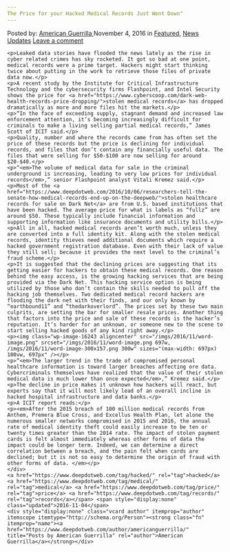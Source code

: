 ```yaml
---
The Price for your Hacked Medical Records Just Went Down"
---
```

<article class="post-listing post-16242 post type-post status-publish format-standard has-post-thumbnail hentry  tag-hacked tag-medical tag-price tag-records">
    <div class="post-inner">
        <span>Posted by: <a href="https://www.deepdotweb.com/author/americanguerrilla/" title="">American Guerrilla </a></span>
    <span>November 4, 2016</span>
    <span>in <a href="https://www.deepdotweb.com/category/deepdot-news/" rel="category tag">Featured</a>, <a href="https://www.deepdotweb.com/category/news-updates/" rel="category tag">News Updates</a></span>
    <span><a href="https://www.deepdotweb.com/2016/11/04/price-hacked-medical-records-just-went/#respond">Leave a comment</a></span>
    </p>
    <div class="clear"></div>
    
    <p>Leaked data stories have flooded the news lately as the rise in cyber related crimes has sky rocketed. It got so bad at one point, medical records were a prime target. Hackers might start thinking twice about putting in the work to retrieve those files of private data now.</p>
    <p>A recent study by the Institute for Critical Infrastructure Technology and the cybersecurity firms Flashpoint, and Intel Security shows the price for <a href="https://www.cyberscoop.com/dark-web-health-records-price-dropping/">stolen medical records</a> has dropped dramatically as more and more files hit the markets.</p>
    <p>“In the face of exceeding supply, stagnant demand and increased law enforcement attention, it’s becoming increasingly difficult for criminals to make a living selling partial medical records,” James Scott of ICIT said.</p>
    <p>Quality, number and where the records came from has often set the price of these records but the price is declining for individual records, and files that don’t contain any financially useful data. The files that were selling for $50-$100 are now selling for around $20-$40.</p>
    <p>“<em>The volume of medical data for sale in the criminal underground is increasing, leading to very low prices for individual records</em>,” senior Flashpoint analyst Vitali Kremez said.</p>
    <p>Most of the <a href="https://www.deepdotweb.com/2016/10/06/researchers-tell-the-senate-how-medical-records-end-up-on-the-deepweb/">stolen healthcare records for sale on Dark Net</a> are from U.S. based institutions that have been hacked. The average price for what is labels as “fullz” are around $50. These typically include financial information and supporting information like insurance documents and utility bills.</p>
    <p>All in all, hacked medical records aren’t worth much, unless they are converted into a full identity kit. Along with the stolen medical records, identity thieves need additional documents which require a hacked government registration database. Even with their lack of value they still sell; because it provides the next level to the criminal’s fraud scheme.</p>
    <p>It is suggested that the declining prices are suggesting that its getting easier for hackers to obtain these medical records. One reason behind the easy access, is the growing hacking services that are being provided via the Dark Net. This hacking service option is being utilized by those who don’t contain the skills needed to pull off the hacking job themselves. Two dedicated medical record hackers are flooding the dark net with their finds, and our only known by “earthbound11” and “thedarkoverlord”. The prices set by these two main culprits, are setting the bar for smaller resale prices. Another thing that factors into the price and sale of these records is the hacker’s reputation. It’s harder for an unknown, or someone new to the scene to start selling hacked goods of any kind right away.</p>
    <p><img class="wp-image-16243 aligncenter" src="/imgs/2016/11/word-image.png" srcset="/imgs/2016/11/word-image.png 697w, /imgs/2016/11/word-image-300x157.png 300w" sizes="(max-width: 697px) 100vw, 697px" /></p>
    <p>“<em>The larger trend in the trade of compromised personal healthcare information is toward larger breaches affecting ore data. Cybercriminals themselves have realized that the value of their stolen medical data is much lower than once expected</em>,” Kremez said.</p>
    <p>The decline in price makes it unknown how hackers will react, but experts say that it will most likely lead of an overall incline in hacked hospital infrastructure and data banks.</p>
    <p>A ICIT report reads:</p>
    <p><em>After the 2015 breach of 100 million medical records from Anthem, Premera Blue Cross, and Excellus Health Plan, let alone the numerous smaller networks compromised in 2015 and 2016, the annual rate of medical identity theft could easily increase to be ten or twenty times greater than the 2014 rate. The impact of stolen payment cards is felt almost immediately whereas other forms of data the impact could be longer term. Indeed, we can determine a direct correlation between a breach, and the pain felt when cards are declined; but it is not so easy to determine the origin of fraud with other forms of data. </em></p>
    </div>
    <a href="https://www.deepdotweb.com/tag/hacked/" rel="tag">hacked</a> <a href="https://www.deepdotweb.com/tag/medical/" rel="tag">medical</a> <a href="https://www.deepdotweb.com/tag/price/" rel="tag">price</a> <a href="https://www.deepdotweb.com/tag/records/" rel="tag">records</a></span> <span style="display:none" class="updated">2016-11-04</span>
    <div style="display:none" class="vcard author" itemprop="author" itemscope itemtype="http://schema.org/Person"><strong class="fn" itemprop="name"><a href="https://www.deepdotweb.com/author/americanguerrilla/" title="Posts by American Guerrilla" rel="author">American Guerrilla</a></strong></div>
    
